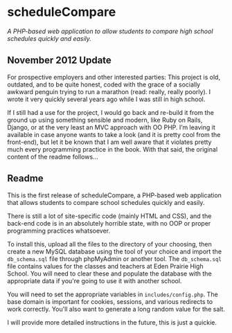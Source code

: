 # scheduleCompare
*A PHP-based web application to allow students to compare high school schedules quickly and easily.*

## November 2012 Update
For prospective employers and other interested parties:
This project is old, outdated, and to be quite honest, coded with the grace of a socially awkward penguin trying to run a marathon (read: really, really poorly). I wrote it very quickly several years ago while I was still in high school. 

If I still had a use for the project, I would go back and re-build it from the ground up using something sensible and modern, like Ruby on Rails, Django, or at the very least an MVC approach with OO PHP. I’m leaving it available in case anyone wants to take a look (and it is pretty cool from the front-end), but let it be known that I am well aware that it violates pretty much every programming practice in the book. With that said, the original content of the readme follows...

## Readme
This is the first release of scheduleCompare, a PHP-based web application that allows students to compare school schedules quickly and easily.

There is still a lot of site-specific code (mainly HTML and CSS), and the back-end code is in an absolutely horrible state, with no OOP or proper programming practices whatsoever.

To install this, upload all the files to the directory of your choosing, then
create a new MySQL database using the tool of your choice and import the `db_schema.sql` file through phpMyAdmin or another tool. The `db_schema.sql` file contains values for the classes and teachers at Eden Prairie High School. You will need to clear these and populate the database with the appropriate data if you're going to use it with another school.

You will need to set the appropriate variables in `includes/config.php`. The base domain is important for cookies, sessions, and various redirects to work correctly. You'll also want to generate a long random value for the salt.

I will provide more detailed instructions in the future, this is just a quickie.